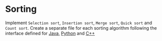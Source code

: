 # Sorting

Implement `Selection sort`, `Insertion sort`, `Merge sort`, `Quick sort`
and `Count sort`. Create a separate file for each sorting algorithm following
the interface defined for [Java](Sorting.java), [Python](sorting.py) and [C++](sorting.cpp)
